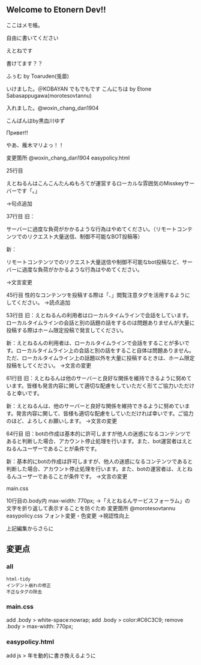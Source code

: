 ## Welcome to Etonern Dev!!

ここはメモ帳。

自由に書いてください

えとねです

書けてます？？

ふぅむ by Toaruden(兎亜)

いけました。＠KOBAYAN
でもでもです
こんにちは by Etone Sabasappugawa(morotesovtannu)


入れました。@woxin_chang_dan1904

こんばんはby黒血川ゆず

Привет!!

やあ、雁木マリよっ！！

変更箇所 @woxin_chang_dan1904
easypolicy.html

25行目　<p>えとねるんはこんこんたんぬもろてが運営するローカルな雰囲気のMisskeyサーバーです「。」</p>
→句点追加

37行目
旧：<p>サーバーに過度な負荷がかかるような行為はやめてください。（リモートコンテンツでのリクエスト大量送信、制御不可能なBOT投稿等）</p>
新：<p>リモートコンテンツでのリクエスト大量送信や制御不可能なbot投稿など、サーバーに過度な負荷がかかるような行為はやめてください。</p>
→文言変更

45行目
性的なコンテンツを投稿する際は「、」閲覧注意タグを活用するようにしてください。
→読点追加

53行目
旧：えとねるんの利用者はローカルタイムラインで会話をしています。ローカルタイムラインの会話と別の話題の話をするのは問題ありませんが大量に投稿する際はホーム限定投稿で発言してください。

新：えとねるんの利用者は、ローカルタイムラインで会話をすることが多いです。ローカルタイムライン上の会話と別の話をすること自体は問題ありません。ただ、ローカルタイムライン上の話題以外を大量に投稿するときは、ホーム限定投稿をしてください。
→文言の変更

61行目
旧：えとねるんは他のサーバーと良好な関係を維持できるように努めています。皆様も発言内容に関して適切な配慮をしていただく形てご協力いただけると幸いです。

新：えとねるんは、他のサーバーと良好な関係を維持できるように努めています。発言内容に関して、皆様も適切な配慮をしていただければ幸いです。ご協力のほど、よろしくお願いします。
→文言の変更

64行目
旧：botの作成は基本的に許可しますが他人の迷惑になるコンテンツであると判断した場合、アカウント停止処理を行います。また、bot運営者はえとねるんユーザーであることが条件です。

新：基本的にbotの作成は許可しますが、他人の迷惑になるコンテンツであると判断した場合、アカウント停止処理を行います。また、botの運営者は、えとねるんユーザーであることが条件です。
→文言の変更

main.css

10行目の.body内 max-width: 770px;
→「えとねるんサービスフォーラム」の文字を折り返して表示することを防ぐため
変更箇所 @morotesovtannu
easypolicy.css
フォント変更・色変更
→視認性向上

上記編集からさらに
## 変更点
### all
    html-tidy
    インデント崩れの修正
    不正なタグの除去

### main.css
add     .body   >   white-space:nowrap;
add     .body   >   color:#C6C3C9;
remove  .body   >   max-width: 770px;

### easypolicy.html
add     js      >   年を動的に書き換えるように